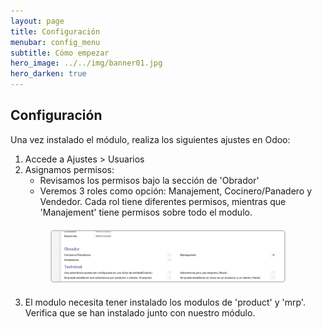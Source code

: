 ```yaml
---
layout: page
title: Configuración
menubar: config_menu
subtitle: Cómo empezar
hero_image: ../../img/banner01.jpg 
hero_darken: true
---
```

## **Configuración**
Una vez instalado el módulo, realiza los siguientes ajustes en Odoo:
1. Accede a Ajustes > Usuarios
2. Asignamos permisos:
   - Revisamos los permisos bajo la sección de 'Obrador'
   - Veremos 3 roles como opción: Manajement, Cocinero/Panadero y Vendedor. Cada rol tiene diferentes permisos, mientras que 'Manajement' tiene permisos sobre todo el modulo.

<div style="text-align: center; margin: 20px;">
  <img src="../../img/permisos.png" alt="Permisos" style="width: 80%; height: auto; border: 2px solid #ccc; border-radius: 5px;">
</div>

3. El modulo necesita tener instalado los modulos de 'product' y 'mrp'. Verifica que se han instalado junto con nuestro módulo. 